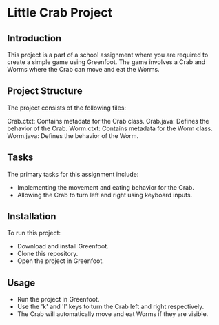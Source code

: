 # Little Crab Project

## Introduction
This project is a part of a school assignment where you are required to create a simple game using Greenfoot. The game involves a Crab and Worms where the Crab can move and eat the Worms.

## Project Structure
The project consists of the following files:

Crab.ctxt: Contains metadata for the Crab class.
Crab.java: Defines the behavior of the Crab.
Worm.ctxt: Contains metadata for the Worm class.
Worm.java: Defines the behavior of the Worm.

## Tasks
The primary tasks for this assignment include:

- Implementing the movement and eating behavior for the Crab.
- Allowing the Crab to turn left and right using keyboard inputs.

## Installation
To run this project:

- Download and install Greenfoot.
- Clone this repository.
- Open the project in Greenfoot.

## Usage

- Run the project in Greenfoot.
- Use the 'k' and 'l' keys to turn the Crab left and right respectively.
- The Crab will automatically move and eat Worms if they are visible.
